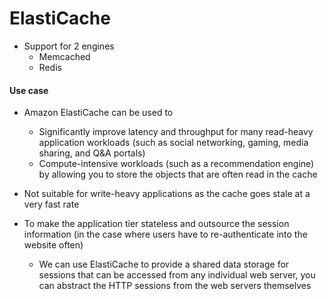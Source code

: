 # ElastiCache

- Support for 2 engines
	- Memcached
	- Redis


#### Use case

- Amazon ElastiCache can be used to 
	- Significantly improve latency and throughput for many read-heavy application workloads (such as social networking, gaming, media sharing, and Q&A portals) 
	- Compute-intensive workloads (such as a recommendation engine) by allowing you to store the objects that are often read in the cache
	
- Not suitable for write-heavy applications as the cache goes stale at a very fast rate

- To make the application tier stateless and outsource the session information (in the case where users have to re-authenticate into the website often)
	- We can use ElastiCache to provide a shared data storage for sessions that can be accessed from any individual web server, you can abstract the HTTP sessions from the web servers themselves